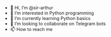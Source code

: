 - 👋 Hi, I’m @sir-arthur
- 👀 I’m interested in Python programming
- 🌱 I’m currently learning Python basics
- 💞️ I’m looking to collaborate on Telegram bots
- 📫 How to reach me 

<!---
sir-arthur/sir-arthur is a ✨ special ✨ repository because its `README.md` (this file) appears on your GitHub profile.
You can click the Preview link to take a look at your changes.
--->
